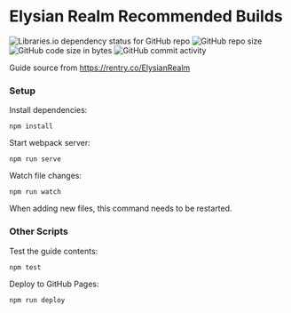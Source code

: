 # Elysian Realm Recommended Builds

![Libraries.io dependency status for GitHub repo](https://img.shields.io/librariesio/github/risbi0/Elysian-Realm) ![GitHub repo size](https://img.shields.io/github/repo-size/risbi0/Elysian-Realm) ![GitHub code size in bytes](https://img.shields.io/github/languages/code-size/risbi0/Elysian-Realm) ![GitHub commit activity](https://img.shields.io/github/commit-activity/m/risbi0/Elysian-Realm)

Guide source from https://rentry.co/ElysianRealm

### Setup

Install dependencies:
```
npm install
```

Start webpack server:
```
npm run serve
```

Watch file changes:
```
npm run watch
```
When adding new files, this command needs to be restarted.

### Other Scripts

Test the guide contents:
```
npm test
```

Deploy to GitHub Pages:
```
npm run deploy
```